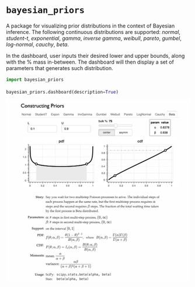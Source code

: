 
# `bayesian_priors`

A package for visualizing prior distributions in the context of Bayesian inference. The following continuous distributions are supported: *normal*, *student-t*, *exponential*, *gamma*, *inverse gamma*, *weibull*, *pareto*, *gumbel*, *log-normal*, *cauchy*, *beta*.

 In the dashboard, user inputs their desired lower and upper bounds, along with the % mass in-between. The dashboard will then display a set of  parameters that generates such distribution.

```python
import bayesian_priors

bayesian_priors.dashboard(description=True)
```

![](demo.png)
